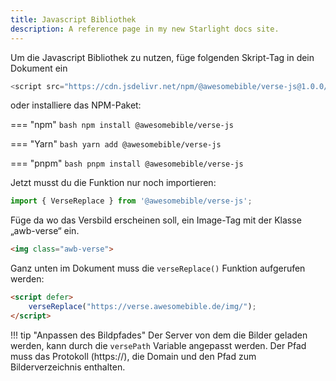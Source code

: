 ```yaml
---
title: Javascript Bibliothek
description: A reference page in my new Starlight docs site.
---
```

Um die Javascript Bibliothek zu nutzen, füge folgenden Skript-Tag in dein Dokument ein

```javascript
<script src="https://cdn.jsdelivr.net/npm/@awesomebible/verse-js@1.0.0/index.js"></script>
```

oder installiere das NPM-Paket:

=== "npm"
    ```bash
    npm install @awesomebible/verse-js
    ```

=== "Yarn"
    ```bash
    yarn add @awesomebible/verse-js
    ```

=== "pnpm"
    ```bash
    pnpm install @awesomebible/verse-js
    ```

Jetzt musst du die Funktion nur noch importieren:
```javascript
import { VerseReplace } from '@awesomebible/verse-js';

```

Füge da wo das Versbild erscheinen soll, ein Image-Tag mit der Klasse „awb-verse“ ein.

```html
<img class="awb-verse">
```

Ganz unten im Dokument muss die ``verseReplace()`` Funktion aufgerufen werden:

```html
<script defer>
    verseReplace("https://verse.awesomebible.de/img/");
</script>

```

!!! tip "Anpassen des Bildpfades"
    Der Server von dem die Bilder geladen werden, kann durch die `versePath` Variable angepasst werden.
    Der Pfad muss das Protokoll (https://), die Domain und den Pfad zum Bilderverzeichnis enthalten.

